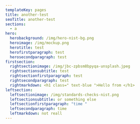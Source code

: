 ```yaml
---
templateKey: pages
title: another-test
seoTitle: another-test
sections:
  - a
hero:
  herobackground: /img/hero-nist-bg.png
  heroimage: /img/mockup.png
  herotitle: test
  herofirstparagraph: test
  herosecondparagraph: test
firstsection:
  rightsectionimage: /img/jbc-zpbsm8bpyqa-unsplash.jpeg
  rightsectionsubtitle: test
  rightsectionfirstparagraph: test
  rightsecondparagraph: test
  rightmarkdown: <h1 class=" text-blue ">Hello from </h1>
leftsection:
  leftsectionimage: /img/standards-checks-nist.png
  leftsectionsubtitle: or something else
  leftsectionfirstparagraph: "time "
  leftsecondparagraph: time
  leftmarkdown: n﻿ot reall
---
```

